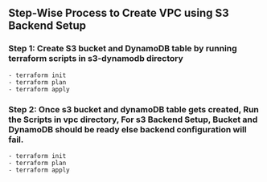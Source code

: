 ## Step-Wise Process to Create VPC using S3 Backend Setup ##

### Step 1: Create S3 bucket and DynamoDB table by running terraform scripts in s3-dynamodb directory
    - terraform init
    - terraform plan
    - terraform apply

### Step 2: Once s3 bucket and dynamoDB table gets created, Run the Scripts in vpc directory, For s3 Backend Setup, Bucket and DynamoDB should be ready else backend configuration will fail. 
    - terraform init
    - terraform plan
    - terraform apply

